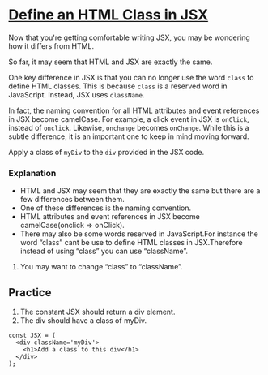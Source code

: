 # [Define an HTML Class in JSX](https://www.freecodecamp.org/learn/front-end-development-libraries/react/define-an-html-class-in-jsx)

Now that you're getting comfortable writing JSX, you may be wondering how it differs from HTML.

So far, it may seem that HTML and JSX are exactly the same.

One key difference in JSX is that you can no longer use the word `class` to define HTML classes. This is because `class` is a reserved word in JavaScript. Instead, JSX uses `className`.

In fact, the naming convention for all HTML attributes and event references in JSX become camelCase. For example, a click event in JSX is `onClick`, instead of `onclick`. Likewise, `onchange` becomes `onChange`. While this is a subtle difference, it is an important one to keep in mind moving forward.

Apply a class of `myDiv` to the `div` provided in the JSX code.

### Explanation
- HTML and JSX may seem that they are exactly the same but there are a few differences between them.
- One of these differences is the naming convention.
- HTML attributes and event references in JSX become camelCase(onclick => onClick).
- There may also be some words reserved in JavaScript.For instance the word “class” cant be use to define HTML classes in JSX.Therefore instead of using “class” you can use “className”.

1. You may want to change “class” to “className”.

## Practice
1. The constant JSX should return a div element.
2. The div should have a class of myDiv.

```
const JSX = (
  <div className='myDiv'>
    <h1>Add a class to this div</h1>
  </div>
);
```